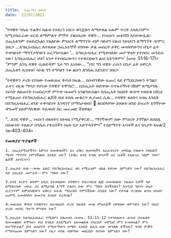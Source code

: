 ```yaml
---
title:  ተጨማሪ ሀሳብ
date:  23/07/2021
---
```


“የዳዊት ንስሐ ጥልቅና ከልብ የተደረገ ነበር። ወንጀሉን ለማቃለል ፍጹም ጥረት አላደረገም። ከሚያስፈራው ፍርድ ለማምለጥ ምኞት ያልነበረው ዳዊት… የነፍሱን መቆሸሽ አስተውሏል፣ ኃጢአቱንም ተጸይፎአል። የጸለየው ምህረት ለማግኘት ብቻ ሳይሆን የልብ ንጽህናን ለማግኘት ጭምር ነበር። …እግዚአብሔር ለተጸጸቱ ኃጢአተኞች በገባው ቃል መሰረት ይቅር መባላቸውንና በጌታ ፊት ተቀባይነት ማግኘታቸውን አረጋግጦአል። ‘… እግዚአብሔር የሚቀበለው መሥዋዕት የተሰበረ መንፈስ ነው፤ እግዚአብሔር ሆይ! አንተ የተሰበረውንና የተዋረደውን ልብ አትንቅም።’ (መዝ. 51፡16-17)። “ምንም እንኳ ዳዊት ቢወድቅም ጌታ ግን አነሳው… “ነገር ግን ዳዊት ራሱን በጌታ ፊት አዋርዶ ኃጢአቱን ሲናዘዝ፤ ሳኦል ግን ተግሳፅን ንቆ ልቡን ለንስሐ አደንድኖ ነበር።

“የዳዊትን ታሪክ የያዘው የመጽሐፍ ቅዱስ ክፍል… በሰብዓዊው ፍጡር ላይ የሚደርሰውን ትግልና ፈተና ብርቱ ማሳያ የሆነው የዳዊት ተሞክሮ… በኃጢአት ወድቀው በጥፋተኝነት ሸክም ለሚታገሉ ነፍሳት ለዘመናት የመበረታቻ ምንጭ በመሆን አገልግሎአል። በኃጢአት ክህደት ውስጥ የወደቁ በሺህ የሚቆጠሩ የእግዚአብሔር ልጆች ወደ ተስፋ መቁረጥ ሊያመሩ ሲሉ… የዳዊት ጸጸትና ኑዛዜ እንዴት በእግዚአብሔር ዘንድ ተቀባይነት እንዳገኘ በማስታወስ፤  ለበደላቸው ይጸጸቱ ዘንድ ድፍረት አግኝተው ዳግመኛ በአምላካዊው ትእዛዛት ስር መራመድ ችለዋል።

“…እንደ ዳዊት… ነፍሱን በጸጸትና በኑዛዜ የሚያዋርድ… ማንኛውም ሰው ምህረት ያገኛል። ለበደሏ በእውነት ተጸጽታ በንስሐ የቀረበችን ነፍስ ጌታ አይጥላትም።” የኃይማኖት አባቶች እና ነቢያት ክፍል፡2 ገጽ፡403-404።

**የመወያያ ጥያቄዎች**

`1. ኃጢአተኝነታችንን አምነን በመቀበላችን እና ይቅር በመባላችን አስፈላጊነት መካከል ያለውን ትክክለኛ ሚዛን ማግኘት የምንችለው እንዴት ነው? (ይቅር እንደ ተባሉ ወንዶች እና ሴቶች የአጽናፈ ዓለም ንጉሥ ልጆች እየኖርን።)`

`2.ኃጢአት ሁሉ--ውሎ አድሮ በእግዚአብሔር ላይ የሚፈጸም በደል የሆነው ለምንድን ነው? በእግዚአብሔር ላይ ኃጢአት መሥራት--ምን ማለት ነው?`

`3.እንደ ኦርዮን ወይም አዲስ የተወለደው የዳዊትና የቤርሳቤህ ልጅ በመሳሰሉት ንጹሐን ሰዎች ላይ ከሚደርሰው መከራ ጋር ለሚታገል አማኝ ያልሆነ ሰው ምን ማለት እንችላለን? እንዲህ ዓይነት ሁኔታ ሲያጋጥም አምላካዊውን ፍቅርና ፍትሕ ማስረዳት የምንችለው እንዴት ነው? የታላቁ ተጋድሎ ጽንሰ ሀሳብ፤ ጠቃሚ አመለካከት ለመያዝ እንዴት ይረዳናል?`

`4.መጽሐፍ ቅዱስ የዳዊትንና ቤርሳቤህን ታሪክ በሁለት ሙሉ ምዕራፎች የዘገበው ለምንድን ነው? የዚህ ታሪክ መነገር ዓላማ ምንድን ነው?`

`5.ኃጢአት ከእግዚአብሔር የሚለየን ስለመሆኑ በመዝ. 51:11-12 የተገለጸውን ሐሳብ በጥልቀት ለመመልከት ይሞክሩ። ይህ እንዴት እንደሚሆን አስመልክቶ የእርስዎ ተሞክሮ ምን ይመስላል? ምን ይሰማዎታል? ይህ መለያየት የሚሰማውን ስሜት እንዴት ለሌላ ሰው መግለጽ ይችላሉ? ጉዳዩ ምቾት የማይሰጠው ለምንድን ነው? የጸጋ ተስፋ ብቸኛው መድኃኒት የሆነው ለምንድን ነው?`